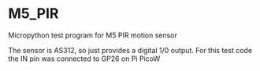 # M5_PIR
Micropython test program for M5 PIR motion sensor

The sensor is AS312, so just provides a digital 1/0 output.  For this test code the IN pin was connected to GP26 on Pi PicoW
